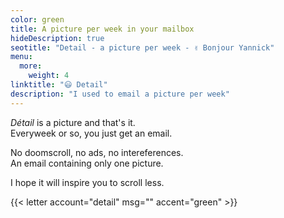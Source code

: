 ```yaml
---
color: green
title: A picture per week in your mailbox
hideDescription: true
seotitle: "Detail - a picture per week - ✌️ Bonjour Yannick"
menu:
  more:
    weight: 4
linktitle: "😃 Detail"
description: "I used to email a picture per week"
---
```


*Détail* is a picture and that's it.  
Everyweek or so, you just get an email.  

No doomscroll, no ads, no intereferences.  
An email containing only one picture.

I hope it will inspire you to scroll less.  

{{< letter account="detail" msg="" accent="green" >}}
